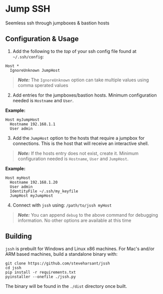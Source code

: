 # Jump SSH

Seemless ssh through jumpboxes & bastion hosts

## Configuration & Usage

1. Add the following to the *top* of your ssh config file found at `~/.ssh/config`:

```config
Host *
  IgnoreUnknown JumpHost
```

> ***Note:*** The `IgnoreUnknown` option can take multiple values using comma sperated values

2. Add entries for the jumpboxes/bastion hosts. Minimum configuration needed is `Hostname` and `User`.

**Example:**

```config
Host myJumpHost
  Hostname 192.168.1.1
  User admin
```

3. Add the `JumpHost` option to the hosts that require a jumpbox for connections. This is the host that will receive an interactive shell.

> ***Note:*** If the hosts entry does not exist, create it. Minimum configuration needed is `Hostname`, `User` and `JumpHost`.

**Example:**

```config
Host myHost
  Hostname 192.168.1.20
  User admin
  IdentityFile ~/.ssh/my_keyfile
  JumpHost myJumpHost
```

4. Connect with `jssh` using: `/path/to/jssh myHost`

> ***Note:*** You can append `debug` to the above command for debugging information. No other options are available at this time


## Building

`jssh` is prebuilt for Windows and Linux x86 machines. For Mac's and/or ARM based machines, build a standalone binary with:

```shell
git clone https://github.com/steveharsant/jssh
cd jssh
pip install -r requirements.txt
pyinstaller --onefile ./jssh.py
```

The binary will be found in the `./dist` directory once built.
